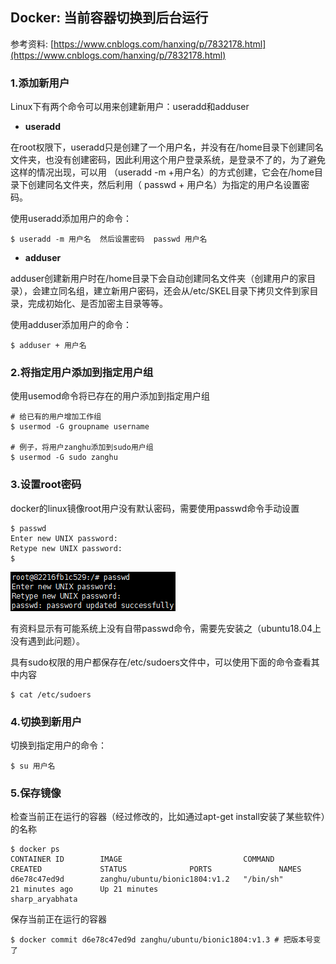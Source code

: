 ## Docker: 当前容器切换到后台运行

参考资料: [https://www.cnblogs.com/hanxing/p/7832178.html](https://www.cnblogs.com/hanxing/p/7832178.html)

### 1.添加新用户

Linux下有两个命令可以用来创建新用户：useradd和adduser

* **useradd**

在root权限下，useradd只是创建了一个用户名，并没有在/home目录下创建同名文件夹，也没有创建密码，因此利用这个用户登录系统，是登录不了的，为了避免这样的情况出现，可以用 （useradd -m +用户名）的方式创建，它会在/home目录下创建同名文件夹，然后利用（ passwd + 用户名）为指定的用户名设置密码。

使用useradd添加用户的命令：

```shell
$ useradd -m 用户名  然后设置密码  passwd 用户名
```

* **adduser**

adduser创建新用户时在/home目录下会自动创建同名文件夹（创建用户的家目录），会建立同名组，建立新用户密码，还会从/etc/SKEL目录下拷贝文件到家目录，完成初始化、是否加密主目录等等。

使用adduser添加用户的命令：

```shell
$ adduser + 用户名  
```

### 2.将指定用户添加到指定用户组

使用usemod命令将已存在的用户添加到指定用户组

```shell
# 给已有的用户增加工作组
$ usermod -G groupname username

# 例子，将用户zanghu添加到sudo用户组
$ usermod -G sudo zanghu
```

### 3.设置root密码

docker的linux镜像root用户没有默认密码，需要使用passwd命令手动设置

```shell
$ passwd
Enter new UNIX password:
Retype new UNIX password:
$
```

![](/assets/docker009_001.PNG)

有资料显示有可能系统上没有自带passwd命令，需要先安装之（ubuntu18.04上没有遇到此问题）。


具有sudo权限的用户都保存在/etc/sudoers文件中，可以使用下面的命令查看其中内容
```shell
$ cat /etc/sudoers
```

### 4.切换到新用户

切换到指定用户的命令：
```shell
$ su 用户名
```

### 5.保存镜像

检查当前正在运行的容器（经过修改的，比如通过apt-get install安装了某些软件）的名称

```shell
$ docker ps
CONTAINER ID        IMAGE                           COMMAND             CREATED             STATUS              PORTS               NAMES
d6e78c47ed9d        zanghu/ubuntu/bionic1804:v1.2   "/bin/sh"           21 minutes ago      Up 21 minutes                           sharp_aryabhata
```

保存当前正在运行的容器

```shell
$ docker commit d6e78c47ed9d zanghu/ubuntu/bionic1804:v1.3 # 把版本号变了
```



















